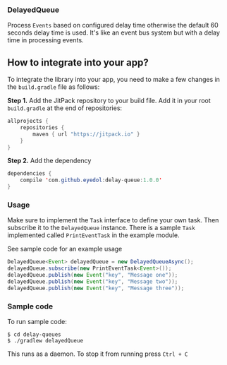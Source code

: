 ### DelayedQueue

Process `Events` based on configured delay time otherwise the default 60 seconds delay time is used.
It's like an event bus system but with a delay time in processing events.

## How to integrate into your app?

To integrate the library into your app, you need to make a few changes in the `build.gradle` file 
as follows:

**Step 1.** 
Add the JitPack repository to your build file. Add it in your root `build.gradle` at the end of repositories:

```java
allprojects {
    repositories {
        maven { url "https://jitpack.io" }
    }
}
```
**Step 2.** 
Add the dependency
```java
dependencies {
    compile 'com.github.eyedol:delay-queue:1.0.0'
}
```

### Usage

Make sure to implement the `Task` interface to define your own task. Then subscribe it to the 
`DelayedQueue` instance. There is a sample `Task` implemented called `PrintEventTask` in the 
example module.

See sample code for an example usage

```java
DelayedQueue<Event> delayedQueue = new DelayedQueueAsync();
delayedQueue.subscribe(new PrintEventTask<Event>());
delayedQueue.publish(new Event("key", "Message one"));
delayedQueue.publish(new Event("key", "Message two"));
delayedQueue.publish(new Event("key", "Message three"));
```


### Sample code

To run sample code:

```
$ cd delay-queues
$ ./gradlew delayedQueue
```

This runs as a daemon. To stop it from running press `Ctrl + C`